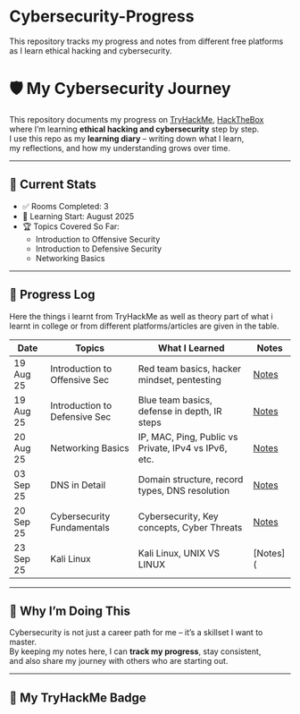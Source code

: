 # Cybersecurity-Progress
This repository tracks my progress and notes from different free platforms as I learn ethical hacking and cybersecurity.
# 🛡️ My Cybersecurity Journey

This repository documents my progress on [TryHackMe](https://tryhackme.com/), [HackTheBox](https://academy.hackthebox.com/)   
where I’m learning **ethical hacking and cybersecurity** step by step.  
I use this repo as my **learning diary** – writing down what I learn,  
my reflections, and how my understanding grows over time.  

---

## 📌 Current Stats
- ✅ Rooms Completed: 3
- 📅 Learning Start: August 2025
- 🏆 Topics Covered So Far:
  - Introduction to Offensive Security
  - Introduction to Defensive Security
  - Networking Basics 

---

## 🚀 Progress Log  
Here the things i learnt from TryHackMe as well as theory part of what i learnt in college or from different platforms/articles are given in the table.

| Date       |  Topics                        | What I Learned                                | Notes |
|------------|----------------------------------|-----------------------------------------------|-------|
| 19 Aug 25  | Introduction to Offensive Sec    | Red team basics, hacker mindset, pentesting   | [Notes](notes/Intro_Offensive_Security.md) |
| 19 Aug 25  | Introduction to Defensive Sec    | Blue team basics, defense in depth, IR steps  | [Notes](notes/Intro_Defensive_Security.md) |
| 20 Aug 25  | Networking Basics                | IP, MAC, Ping, Public vs Private, IPv4 vs IPv6, etc. | [Notes](Pre-Security/Networking%20Basics.md) |
| 03 Sep 25  | DNS in Detail                 | Domain structure, record types, DNS resolution | [Notes](Pre-Security/DNS_IN_DETAIL.md) |
| 20 Sep 25  | Cybersecurity Fundamentals    | Cybersecurity, Key concepts, Cyber Threats     | [Notes](notes/Cybersecurity_basic.md) |
| 23 Sep 25  | Kali Linux                      | Kali Linux, UNIX VS LINUX                      | [Notes](

---

## 🎯 Why I’m Doing This
Cybersecurity is not just a career path for me – it’s a skillset I want to master.  
By keeping my notes here, I can **track my progress**, stay consistent,  
and also share my journey with others who are starting out.  

---

## 🏅 My TryHackMe Badge


